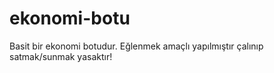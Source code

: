 # ekonomi-botu
Basit bir ekonomi botudur. Eğlenmek amaçlı yapılmıştır çalınıp satmak/sunmak yasaktır!
